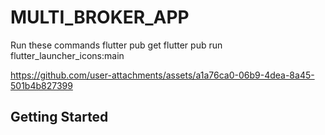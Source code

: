 # MULTI_BROKER_APP
Run these commands
flutter pub get
flutter pub run flutter_launcher_icons:main


https://github.com/user-attachments/assets/a1a76ca0-06b9-4dea-8a45-501b4b827399




## Getting Started






